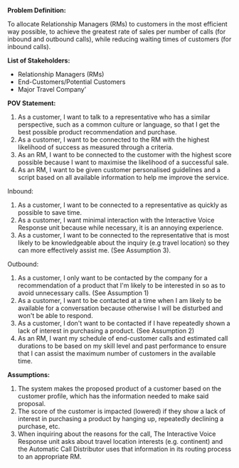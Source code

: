 **Problem Definition:**

To allocate Relationship Managers (RMs) to customers in the most efficient way possible, to achieve the greatest rate of sales per number of calls (for inbound and outbound calls), while reducing waiting times of customers (for inbound calls).

**List of Stakeholders:**

- Relationship Managers (RMs)
- End-Customers/Potential Customers
- Major Travel Company’


**POV Statement:**

1. As a customer, I want to talk to a representative who has a similar perspective, such as a common culture or language, so that I get the best possible product recommendation and purchase.
2. As a customer, I want to be connected to the RM with the highest likelihood of success as measured through a criteria.
3. As an RM, I want to be connected to the customer with the highest score possible because I want to maximise the likelihood of a successful sale.
4. As an RM, I want to be given customer personalised guidelines and a script based on all available information to help me improve the service.

Inbound:

1. As a customer, I want to be connected to a representative as quickly as possible to save time.
2. As a customer, I want minimal interaction with the Interactive Voice Response unit because while necessary, it is an annoying experience.
3. As a customer, I want to be connected to the representative that is most likely to be knowledgeable about the inquiry (e.g travel location) so they can more effectively assist me. (See Assumption 3).

Outbound:

1. As a customer, I only want to be contacted by the company for a recommendation of a product that I&#39;m likely to be interested in so as to avoid unnecessary calls. (See Assumption 1)
2. As a customer, I want to be contacted at a time when I am likely to be available for a conversation because otherwise I will be disturbed and won&#39;t be able to respond.
3. As a customer, I don&#39;t want to be contacted if I have repeatedly shown a lack of interest in purchasing a product. (See Assumption 2)
4. As an RM, I want my schedule of end-customer calls and estimated call durations to be based on my skill level and past performance to ensure that I can assist the maximum number of customers in the available time.

**Assumptions:** 

1. The system makes the proposed product of a customer based on the customer profile, which has the information needed to make said proposal.
2. The score of the customer is impacted (lowered) if they show a lack of interest in purchasing a product by hanging up, repeatedly declining a purchase, etc.
3. When inquiring about the reasons for the call, The Interactive Voice Response unit asks about travel location interests (e.g. continent) and the Automatic Call Distributor uses that information in its routing process to an appropriate RM.
